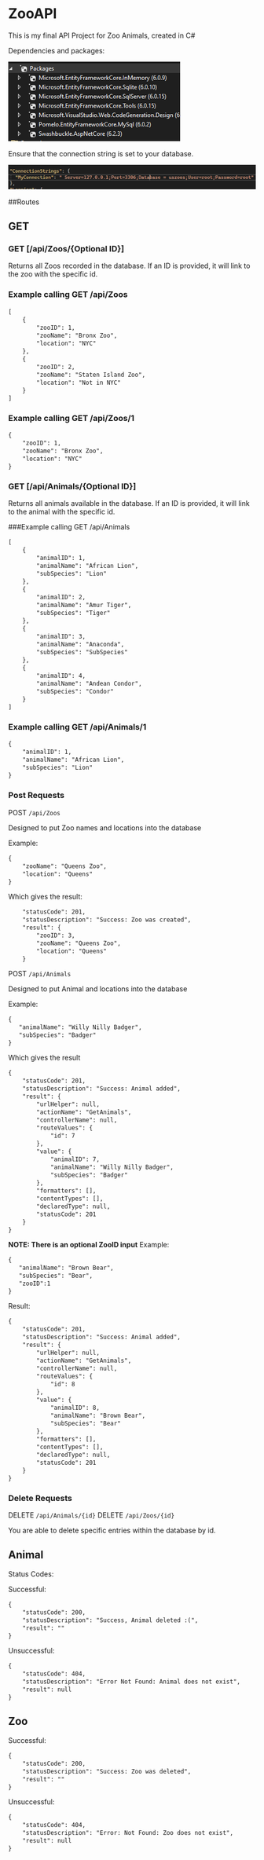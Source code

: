 # ZooAPI
This is my final API Project for Zoo Animals, created in C#

Dependencies and packages:

![image](https://github.com/johntse1/ZooAPI/blob/main/dependencies.PNG)

Ensure that the connection string is set to your database.

![image](https://github.com/johntse1/ZooAPI/blob/main/connectionstring.PNG)

##Routes
## GET
### GET [/api/Zoos/{Optional ID}]
Returns all Zoos recorded in the database. If an ID is provided, it will link to the zoo with the specific id.

### Example calling GET /api/Zoos
```
[
    {
        "zooID": 1,
        "zooName": "Bronx Zoo",
        "location": "NYC"
    },
    {
        "zooID": 2,
        "zooName": "Staten Island Zoo",
        "location": "Not in NYC"
    }
]
```

### Example calling GET /api/Zoos/1
```
{
    "zooID": 1,
    "zooName": "Bronx Zoo",
    "location": "NYC"
}
```
### GET [/api/Animals/{Optional ID}]
Returns all animals available in the database. If an ID is provided, it will link to the animal with the specific id.

###Example calling GET /api/Animals
```
[
    {
        "animalID": 1,
        "animalName": "African Lion",
        "subSpecies": "Lion"
    },
    {
        "animalID": 2,
        "animalName": "Amur Tiger",
        "subSpecies": "Tiger"
    },
    {
        "animalID": 3,
        "animalName": "Anaconda",
        "subSpecies": "SubSpecies"
    },
    {
        "animalID": 4,
        "animalName": "Andean Condor",
        "subSpecies": "Condor"
    }
]
```
### Example calling GET /api/Animals/1

```
{
    "animalID": 1,
    "animalName": "African Lion",
    "subSpecies": "Lion"
}
```
### Post Requests
POST ```/api/Zoos```

Designed to put Zoo names and locations into the database

Example:
```
{
    "zooName": "Queens Zoo",
    "location": "Queens"
}
```

Which gives the result:
```
    "statusCode": 201,
    "statusDescription": "Success: Zoo was created",
    "result": {
        "zooID": 3,
        "zooName": "Queens Zoo",
        "location": "Queens"
    }
```

POST ```/api/Animals```

Designed to put Animal and locations into the database

Example:
```
{
   "animalName": "Willy Nilly Badger",
   "subSpecies": "Badger"
}
```

Which gives the result
```
{
    "statusCode": 201,
    "statusDescription": "Success: Animal added",
    "result": {
        "urlHelper": null,
        "actionName": "GetAnimals",
        "controllerName": null,
        "routeValues": {
            "id": 7
        },
        "value": {
            "animalID": 7,
            "animalName": "Willy Nilly Badger",
            "subSpecies": "Badger"
        },
        "formatters": [],
        "contentTypes": [],
        "declaredType": null,
        "statusCode": 201
    }
}
```
**NOTE: There is an optional ZooID input** 
Example:
```
{
   "animalName": "Brown Bear",
   "subSpecies": "Bear",
   "zooID":1
}
```
Result:
```
{
    "statusCode": 201,
    "statusDescription": "Success: Animal added",
    "result": {
        "urlHelper": null,
        "actionName": "GetAnimals",
        "controllerName": null,
        "routeValues": {
            "id": 8
        },
        "value": {
            "animalID": 8,
            "animalName": "Brown Bear",
            "subSpecies": "Bear"
        },
        "formatters": [],
        "contentTypes": [],
        "declaredType": null,
        "statusCode": 201
    }
}
```
### Delete Requests
DELETE ```/api/Animals/{id}```
DELETE ```/api/Zoos/{id}```

You are able to delete specific entries within the database by id.
## Animal
Status Codes:

Successful:
```
{
    "statusCode": 200,
    "statusDescription": "Success, Animal deleted :(",
    "result": ""
}
```
Unsuccessful:
```
{
    "statusCode": 404,
    "statusDescription": "Error Not Found: Animal does not exist",
    "result": null
}
```

## Zoo
Successful:
```
{
    "statusCode": 200,
    "statusDescription": "Success: Zoo was deleted",
    "result": ""
}
```
Unsuccessful:
```
{
    "statusCode": 404,
    "statusDescription": "Error: Not Found: Zoo does not exist",
    "result": null
}
```
